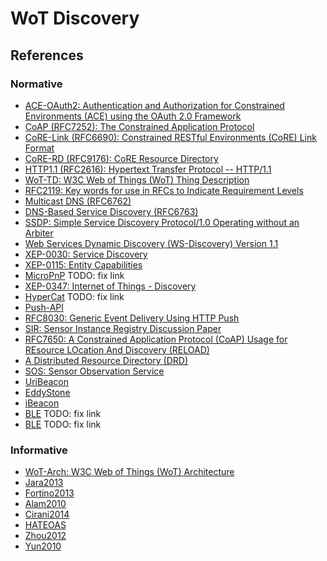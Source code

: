 # WoT Discovery
      
## References

### Normative
* [ACE-OAuth2: Authentication and Authorization for Constrained Environments (ACE) using the OAuth 2.0 Framework](https://datatracker.ietf.org/doc/draft-ietf-ace-oauth-authz/)
* [CoAP (RFC7252): The Constrained Application Protocol](https://datatracker.ietf.org/doc/rfc7252/)
* [CoRE-Link (RFC6690): Constrained RESTful Environments (CoRE) Link Format](https://datatracker.ietf.org/doc/rfc6690/)
* [CoRE-RD (RFC9176): CoRE Resource Directory](https://datatracker.ietf.org/doc/rfc9176/)
* [HTTP1.1 (RFC2616): Hypertext Transfer Protocol -- HTTP/1.1](https://datatracker.ietf.org/doc/rfc2616/)
* [WoT-TD: W3C Web of Things (WoT) Thing Description](https://www.w3.org/TR/wot-thing-description/)
* [RFC2119: Key words for use in RFCs to Indicate Requirement Levels](https://datatracker.ietf.org/doc/rfc2119/)
* [Multicast DNS (RFC6762)](https://datatracker.ietf.org/doc/rfc6762/)
* [DNS-Based Service Discovery (RFC6763)](https://datatracker.ietf.org/doc/rfc6763/)
* [SSDP: Simple Service Discovery Protocol/1.0 Operating without an Arbiter](https://tools.ietf.org/html/draft-cai-ssdp-v1-03)
* [Web Services Dynamic Discovery (WS-Discovery) Version 1.1](http://docs.oasis-open.org/ws-dd/discovery/1.1/wsdd-discovery-1.1-spec.html)
* [XEP-0030: Service Discovery](https://xmpp.org/extensions/xep-0030.html)
* [XEP-0115: Entity Capabilities](https://xmpp.org/extensions/xep-0115.html#discover)
* [MicroPnP](http://www.micropnp.com/ipso/index.html) TODO: fix link
* [XEP-0347: Internet of Things - Discovery](https://xmpp.org/extensions/xep-0347.html#search)
* [HyperCat](http://www.hypercat.io/standard.html) TODO: fix link
* [Push-API](https://w3c.github.io/push-api/)
* [RFC8030: Generic Event Delivery Using HTTP Push](https://datatracker.ietf.org/doc/rfc8030/)
* [SIR: Sensor Instance Registry Discussion Paper](https://portal.opengeospatial.org/files/?artifact_id=40609)
* [RFC7650: A Constrained Application Protocol (CoAP) Usage for REsource LOcation And Discovery (RELOAD)](https://datatracker.ietf.org/doc/rfc7650/)
* [A Distributed Resource Directory (DRD)](https://datatracker.ietf.org/doc/draft-jimenez-t2trg-drd/)
* [SOS: Sensor Observation Service](https://www.opengeospatial.org/standards/sos)
* [UriBeacon](https://github.com/google/uribeacon/)
* [EddyStone](https://github.com/google/eddystone/blob/master/protocol-specification.md)
* [iBeacon](https://developer.apple.com/ibeacon/)
* [BLE](https://web.archive.org/web/20140214120404/http://www.bluetooth.com/Pages/low-energy-tech-info.aspx) TODO: fix link
* [BLE](https://web.archive.org/web/20140214120404/http://www.bluetooth.com/Pages/low-energy-tech-info.aspx) TODO: fix link


### Informative
* [WoT-Arch: W3C Web of Things (WoT) Architecture](https://www.w3.org/TR/wot-architecture/)
* [Jara2013](https://dx.doi.org/10.1109/WAINA.2013.261)
* [Fortino2013](https://dx.doi.org/10.1007/978-3-642-41428-2_23)
* [Alam2010](https://doi.org/10.1109/GreenCom-CPSCom.2010.116)
* [Cirani2014](https://doi.org/10.1109/JIOT.2014.2358296)
* [HATEOAS](http://restcookbook.com/Basics/hateoas/)
* [Zhou2012](https://doi.org/10.1109/CCIS.2012.6664533)
* [Yun2010](https://ieeexplore.ieee.org/document/5440391?arnumber=5440391)
